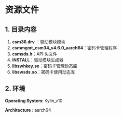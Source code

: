 # 资源文件



## 1. 目录内容

1. **csm36.drv** ：驱动模块模块
2. **csmmgmt_csm34_v4.6.0_aarch64**：密码卡管理程序
3. **csmsds.h**：API 头文件
4. **INSTALL**：驱动模块生成器
5. **libswhkey.so**：密码卡管理动态库
6. **libswsds.so**：密码卡使用动态库




## 2. 环境

**Operating System**: Kylin_v10

**Architecture** : aarch64

